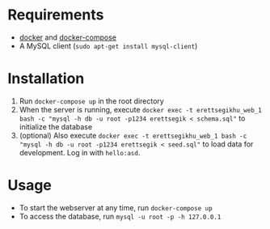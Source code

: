 # Requirements

 - [docker](https://docs.docker.com/) and [docker-compose](https://docs.docker.com/compose/install/)
 - A MySQL client (`sudo apt-get install mysql-client`)

# Installation

1. Run `docker-compose up` in the root directory
2. When the server is running, execute `docker exec -t erettsegikhu_web_1 bash -c "mysql -h db -u root -p1234 erettsegik < schema.sql"` to initialize the database
3. (optional) Also execute `docker exec -t erettsegikhu_web_1 bash -c "mysql -h db -u root -p1234 erettsegik < seed.sql"` to load data for development. Log in with `hello:asd`.

# Usage

 - To start the webserver at any time, run `docker-compose up`
 - To access the database, run `mysql -u root -p -h 127.0.0.1`
